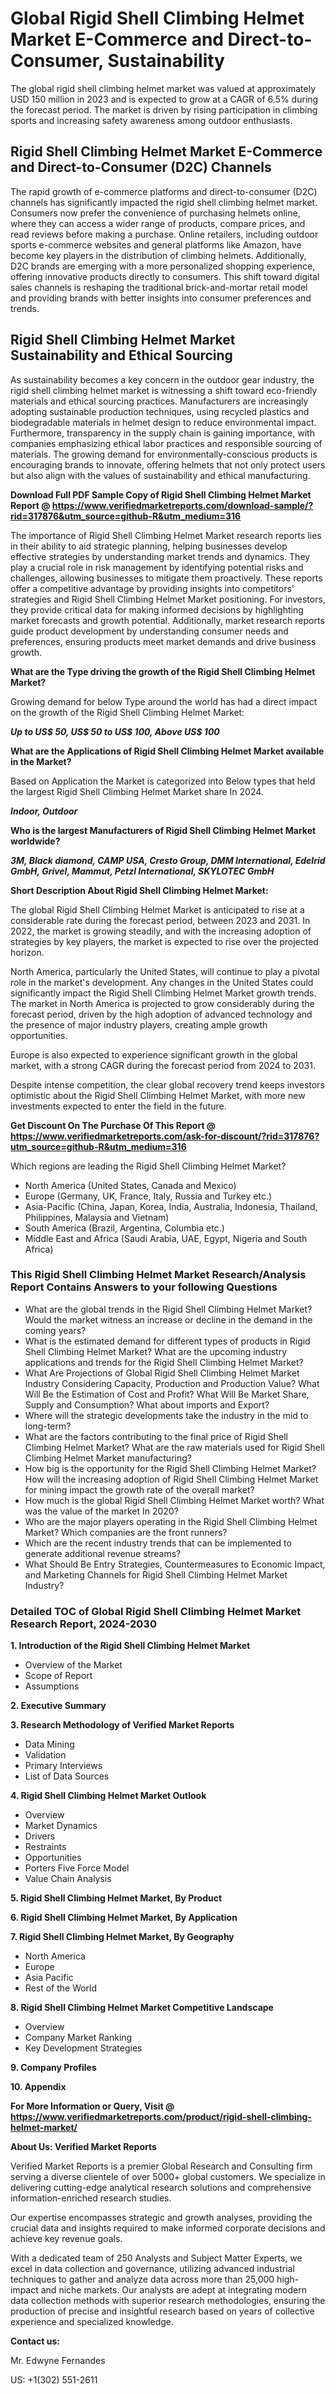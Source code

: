 <h1>Global Rigid Shell Climbing Helmet Market E-Commerce and Direct-to-Consumer, Sustainability</h1><p class=""><p>The global rigid shell climbing helmet market was valued at approximately USD 150 million in 2023 and is expected to grow at a CAGR of 6.5% during the forecast period. The market is driven by rising participation in climbing sports and increasing safety awareness among outdoor enthusiasts.</p><h2>Rigid Shell Climbing Helmet Market E-Commerce and Direct-to-Consumer (D2C) Channels</h2><p>The rapid growth of e-commerce platforms and direct-to-consumer (D2C) channels has significantly impacted the rigid shell climbing helmet market. Consumers now prefer the convenience of purchasing helmets online, where they can access a wider range of products, compare prices, and read reviews before making a purchase. Online retailers, including outdoor sports e-commerce websites and general platforms like Amazon, have become key players in the distribution of climbing helmets. Additionally, D2C brands are emerging with a more personalized shopping experience, offering innovative products directly to consumers. This shift toward digital sales channels is reshaping the traditional brick-and-mortar retail model and providing brands with better insights into consumer preferences and trends.</p><h2>Rigid Shell Climbing Helmet Market Sustainability and Ethical Sourcing</h2><p>As sustainability becomes a key concern in the outdoor gear industry, the rigid shell climbing helmet market is witnessing a shift toward eco-friendly materials and ethical sourcing practices. Manufacturers are increasingly adopting sustainable production techniques, using recycled plastics and biodegradable materials in helmet design to reduce environmental impact. Furthermore, transparency in the supply chain is gaining importance, with companies emphasizing ethical labor practices and responsible sourcing of materials. The growing demand for environmentally-conscious products is encouraging brands to innovate, offering helmets that not only protect users but also align with the values of sustainability and ethical manufacturing.</p></p><p class=""><strong>Download Full PDF Sample Copy of Rigid Shell Climbing Helmet Market Report @ <a href="https://www.verifiedmarketreports.com/download-sample/?rid=317876&utm_source=github-R&utm_medium=316" target="_blank">https://www.verifiedmarketreports.com/download-sample/?rid=317876&utm_source=github-R&utm_medium=316</a></strong></p><p>The importance of&nbsp;Rigid Shell Climbing Helmet Market research reports lies in their ability to aid strategic planning, helping businesses develop effective strategies by understanding market trends and dynamics. They play a crucial role in risk management by identifying potential risks and challenges, allowing businesses to mitigate them proactively. These reports offer a competitive advantage by providing insights into competitors' strategies and Rigid Shell Climbing Helmet Market positioning. For investors, they provide critical data for making informed decisions by highlighting market forecasts and growth potential. Additionally, market research reports guide product development by understanding consumer needs and preferences, ensuring products meet market demands and drive business growth.</p><p><strong>What are the&nbsp;Type driving the growth of the Rigid Shell Climbing Helmet Market?</strong></p><p id="" class="">Growing demand for below Type around the world has had a direct impact on the growth of the Rigid Shell Climbing Helmet Market:</p><p class=""><em><strong>Up to US$ 50, US$ 50 to US$ 100, Above US$ 100</strong></em></p><p class=""><strong>What are the&nbsp;Applications&nbsp;of Rigid Shell Climbing Helmet Market available in the Market?</strong></p><p id="" class="">Based on Application the Market is categorized into Below types that held the largest Rigid Shell Climbing Helmet Market share In 2024.</p><p class=""><em><strong>Indoor, Outdoor</strong></em></p><p class=""><strong>Who is the largest Manufacturers of Rigid Shell Climbing Helmet Market worldwide?</strong></p><p><em><strong>3M, Black diamond, CAMP USA, Cresto Group, DMM International, Edelrid GmbH, Grivel, Mammut, Petzl International, SKYLOTEC GmbH</strong></em></p><p id="" class=""><strong>Short Description About Rigid Shell Climbing Helmet Market:</strong></p><p>The global Rigid Shell Climbing Helmet Market is anticipated to rise at a considerable rate during the forecast period, between 2023 and 2031. In 2022, the market is growing steadily, and with the increasing adoption of strategies by key players, the market is expected to rise over the projected horizon.</p><p>North America, particularly the United States, will continue to play a pivotal role in the market's development. Any changes in the United States could significantly impact the Rigid Shell Climbing Helmet Market growth trends. The market in North America is projected to grow considerably during the forecast period, driven by the high adoption of advanced technology and the presence of major industry players, creating ample growth opportunities.</p><p>Europe is also expected to experience significant growth in the global market, with a strong CAGR during the forecast period from 2024 to 2031.</p><p>Despite intense competition, the clear global recovery trend keeps investors optimistic about the Rigid Shell Climbing Helmet Market, with more new investments expected to enter the field in the future.</p><p id="" class=""><strong>Get Discount On The Purchase Of This Report @ <a href="https://www.verifiedmarketreports.com/ask-for-discount/?rid=317876?utm_source=github-R&utm_medium=316" target="_blank">https://www.verifiedmarketreports.com/ask-for-discount/?rid=317876?utm_source=github-R&utm_medium=316</a></strong></p><p class="">Which regions are leading the Rigid Shell Climbing Helmet Market?</p><ul><li>North America (United States, Canada and Mexico)</li><li>Europe (Germany, UK, France, Italy, Russia and Turkey etc.)</li><li>Asia-Pacific (China, Japan, Korea, India, Australia, Indonesia, Thailand, Philippines, Malaysia and Vietnam)</li><li>South America (Brazil, Argentina, Columbia etc.)</li><li>Middle East and Africa (Saudi Arabia, UAE, Egypt, Nigeria and South Africa)</li></ul><h3 id="" class="">This Rigid Shell Climbing Helmet Market Research/Analysis Report Contains Answers to your following Questions</h3><ul><li>What are the global trends in the Rigid Shell Climbing Helmet Market? Would the market witness an increase or decline in the demand in the coming years?</li><li>What is the estimated demand for different types of products in Rigid Shell Climbing Helmet Market? What are the upcoming industry applications and trends for the Rigid Shell Climbing Helmet Market?</li><li>What Are Projections of Global Rigid Shell Climbing Helmet Market Industry Considering Capacity, Production and Production Value? What Will Be the Estimation of Cost and Profit? What Will Be Market Share, Supply and Consumption? What about imports and Export?</li><li>Where will the strategic developments take the industry in the mid to long-term?</li><li>What are the factors contributing to the final price of Rigid Shell Climbing Helmet Market? What are the raw materials used for Rigid Shell Climbing Helmet Market manufacturing?</li><li>How big is the opportunity for the Rigid Shell Climbing Helmet Market? How will the increasing adoption of Rigid Shell Climbing Helmet Market for mining impact the growth rate of the overall market?</li><li>How much is the global Rigid Shell Climbing Helmet Market worth? What was the value of the market In 2020?</li><li>Who are the major players operating in the Rigid Shell Climbing Helmet Market? Which companies are the front runners?</li><li>Which are the recent industry trends that can be implemented to generate additional revenue streams?</li><li>What Should Be Entry Strategies, Countermeasures to Economic Impact, and Marketing Channels for Rigid Shell Climbing Helmet Market Industry?</li></ul><h3 id="" class="">Detailed TOC of Global Rigid Shell Climbing Helmet Market Research Report, 2024-2030</h3><p id="" class=""><strong>1. Introduction of the Rigid Shell Climbing Helmet Market</strong></p><ul><li>Overview of the Market</li><li>Scope of Report</li><li>Assumptions</li></ul><p id="" class=""><strong>2. Executive Summary</strong></p><p id="" class=""><strong>3. Research Methodology of Verified Market Reports</strong></p><ul><li>Data Mining</li><li>Validation</li><li>Primary Interviews</li><li>List of Data Sources</li></ul><p id="" class=""><strong>4. Rigid Shell Climbing Helmet Market Outlook</strong></p><ul><li>Overview</li><li>Market Dynamics</li><li>Drivers</li><li>Restraints</li><li>Opportunities</li><li>Porters Five Force Model</li><li>Value Chain Analysis</li></ul><p id="" class=""><strong>5. Rigid Shell Climbing Helmet Market, By Product</strong></p><p id="" class=""><strong>6. Rigid Shell Climbing Helmet Market, By Application</strong></p><p id="" class=""><strong>7. Rigid Shell Climbing Helmet Market, By Geography</strong></p><ul><li>North America</li><li>Europe</li><li>Asia Pacific</li><li>Rest of the World</li></ul><p id="" class=""><strong>8. Rigid Shell Climbing Helmet Market Competitive Landscape</strong></p><ul><li>Overview</li><li>Company Market Ranking</li><li>Key Development Strategies</li></ul><p id="" class=""><strong>9. Company Profiles</strong></p><p id="" class=""><strong>10. Appendix</strong></p><p id="" class=""><strong>For More Information or Query, Visit @ <a href="https://www.verifiedmarketreports.com/product/rigid-shell-climbing-helmet-market/" target="_blank">https://www.verifiedmarketreports.com/product/rigid-shell-climbing-helmet-market/</a></strong></p><p id="" class=""><strong>About Us: Verified Market Reports</strong></p><p id="" class="">Verified Market Reports is a premier Global Research and Consulting firm serving a diverse clientele of over 5000+ global customers. We specialize in delivering cutting-edge analytical research solutions and comprehensive information-enriched research studies.</p><p id="" class="">Our expertise encompasses strategic and growth analyses, providing the crucial data and insights required to make informed corporate decisions and achieve key revenue goals.</p><p id="" class="">With a dedicated team of 250 Analysts and Subject Matter Experts, we excel in data collection and governance, utilizing advanced industrial techniques to gather and analyze data across more than 25,000 high-impact and niche markets. Our analysts are adept at integrating modern data collection methods with superior research methodologies, ensuring the production of precise and insightful research based on years of collective experience and specialized knowledge.</p><p id="" class=""><strong>Contact us:</strong></p><p id="" class="">Mr. Edwyne Fernandes</p><p id="" class="">US: +1(302) 551-2611</p>